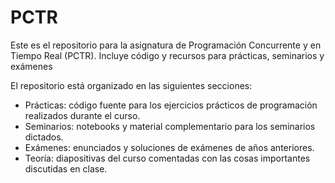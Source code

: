 # PCTR
Este es el repositorio para la asignatura de Programación Concurrente y en Tiempo Real (PCTR). Incluye código y recursos para prácticas, seminarios y exámenes

El repositorio está organizado en las siguientes secciones:

- Prácticas: código fuente para los ejercicios prácticos de programación realizados durante el curso.
- Seminarios: notebooks y material complementario para los seminarios dictados.
- Exámenes: enunciados y soluciones de exámenes de años anteriores.
- Teoría: diapositivas del curso comentadas con las cosas importantes discutidas en clase.
